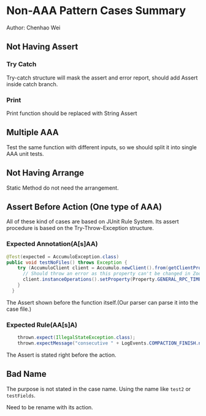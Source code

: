 # Non-AAA Pattern Cases Summary

Author: Chenhao Wei

## Not Having Assert

### Try Catch

Try-catch structure will mask the assert and error report, should add Assert inside catch branch.

### Print

Print function should be replaced with String Assert

## Multiple AAA

Test the same function with different inputs, so we should split it into single AAA unit tests.

## Not Having Arrange

Static Method do not need the arrangement.

## Assert Before Action (One type of AAA)

All of these kind of cases are based on JUnit Rule System. Its assert procedure is based on the Try-Throw-Exception structure.

### Expected Annotation(A[s]AA)

````java
@Test(expected = AccumuloException.class)
public void testNoFiles() throws Exception {
    try (AccumuloClient client = Accumulo.newClient().from(getClientProps()).build()) {
      // Should throw an error as this property can't be changed in ZooKeeper
      client.instanceOperations().setProperty(Property.GENERAL_RPC_TIMEOUT.getKey(), "60s");
    }
  }
````

The Assert shown before the function itself.(Our parser can parse it into the case file.)

### Expected Rule(AA[s]A)

```java
    thrown.expect(IllegalStateException.class);
    thrown.expectMessage("consecutive " + LogEvents.COMPACTION_FINISH.name());
```

The Assert is stated right before the action.

## Bad Name

The purpose is not stated in the case name. Using the name like `test2` or `testFields`.

Need to be rename with its action.
